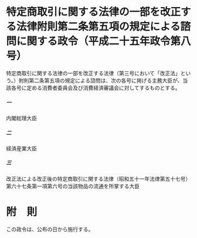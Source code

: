 # 特定商取引に関する法律の一部を改正する法律附則第二条第五項の規定による諮問に関する政令（平成二十五年政令第八号）
特定商取引に関する法律の一部を改正する法律（第三号において「改正法」という。）附則第二条第五項の規定による諮問は、次の各号に掲げる主務大臣が、当該各号に定める消費者委員会及び消費経済審議会に対してするものとする。
##### 一
内閣総理大臣
##### 二
経済産業大臣
##### 三
改正法による改正後の特定商取引に関する法律（昭和五十一年法律第五十七号）第六十七条第一項第六号の当該物品の流通を所掌する大臣
# 附　則
この政令は、公布の日から施行する。
